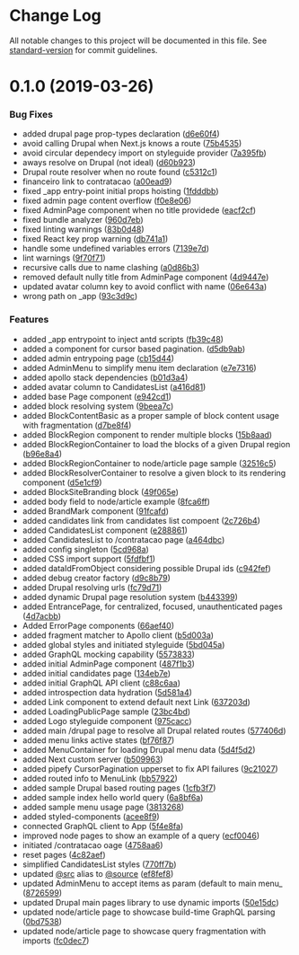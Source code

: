 # Change Log

All notable changes to this project will be documented in this file. See [standard-version](https://github.com/conventional-changelog/standard-version) for commit guidelines.

# 0.1.0 (2019-03-26)


### Bug Fixes

* added drupal page prop-types declaration ([d6e60f4](https://github.com/TallerWebSolutions/next-on-drupal/commit/d6e60f4))
* avoid calling Drupal when Next.js knows a route ([75b4535](https://github.com/TallerWebSolutions/next-on-drupal/commit/75b4535))
* avoid circular dependecy import on styleguide provider ([7a395fb](https://github.com/TallerWebSolutions/next-on-drupal/commit/7a395fb))
* aways resolve on Drupal (not ideal) ([d60b923](https://github.com/TallerWebSolutions/next-on-drupal/commit/d60b923))
* Drupal route resolver when no route found ([c5312c1](https://github.com/TallerWebSolutions/next-on-drupal/commit/c5312c1))
* financeiro link to contratacao ([a00ead9](https://github.com/TallerWebSolutions/next-on-drupal/commit/a00ead9))
* fixed _app entry-point initial props hoisting ([1fdddbb](https://github.com/TallerWebSolutions/next-on-drupal/commit/1fdddbb))
* fixed admin page content overflow ([f0e8e06](https://github.com/TallerWebSolutions/next-on-drupal/commit/f0e8e06))
* fixed AdminPage component when no title providede ([eacf2cf](https://github.com/TallerWebSolutions/next-on-drupal/commit/eacf2cf))
* fixed bundle analyzer ([960d7eb](https://github.com/TallerWebSolutions/next-on-drupal/commit/960d7eb))
* fixed linting warnings ([83b0d48](https://github.com/TallerWebSolutions/next-on-drupal/commit/83b0d48))
* fixed React key prop warning ([db741a1](https://github.com/TallerWebSolutions/next-on-drupal/commit/db741a1))
* handle some undefined variables errors ([7139e7d](https://github.com/TallerWebSolutions/next-on-drupal/commit/7139e7d))
* lint warnings ([9f70f71](https://github.com/TallerWebSolutions/next-on-drupal/commit/9f70f71))
* recursive calls due to name clashing ([a0d86b3](https://github.com/TallerWebSolutions/next-on-drupal/commit/a0d86b3))
* removed default nully title from AdminPage component ([4d9447e](https://github.com/TallerWebSolutions/next-on-drupal/commit/4d9447e))
* updated avatar column key to avoid conflict with name ([06e643a](https://github.com/TallerWebSolutions/next-on-drupal/commit/06e643a))
* wrong path on _app ([93c3d9c](https://github.com/TallerWebSolutions/next-on-drupal/commit/93c3d9c))


### Features

* added _app entrypoint to inject antd scripts ([fb39c48](https://github.com/TallerWebSolutions/next-on-drupal/commit/fb39c48))
* added a component for cursor based pagination. ([d5db9ab](https://github.com/TallerWebSolutions/next-on-drupal/commit/d5db9ab))
* added admin entrypoing page ([cb15d44](https://github.com/TallerWebSolutions/next-on-drupal/commit/cb15d44))
* added AdminMenu to simplify menu item declaration ([e7e7316](https://github.com/TallerWebSolutions/next-on-drupal/commit/e7e7316))
* added apollo stack dependencies ([b01d3a4](https://github.com/TallerWebSolutions/next-on-drupal/commit/b01d3a4))
* added avatar column to CandidatesList ([a416d81](https://github.com/TallerWebSolutions/next-on-drupal/commit/a416d81))
* added base Page component ([e942cd1](https://github.com/TallerWebSolutions/next-on-drupal/commit/e942cd1))
* added block resolving system ([9beea7c](https://github.com/TallerWebSolutions/next-on-drupal/commit/9beea7c))
* added BlockContentBasic as a proper sample of block content usage with fragmentation ([d7be8f4](https://github.com/TallerWebSolutions/next-on-drupal/commit/d7be8f4))
* added BlockRegion component to render multiple blocks ([15b8aad](https://github.com/TallerWebSolutions/next-on-drupal/commit/15b8aad))
* added BlockRegionContainer to load the blocks of a given Drupal region ([b96e8a4](https://github.com/TallerWebSolutions/next-on-drupal/commit/b96e8a4))
* added BlockRegionContainer to node/article page sample ([32516c5](https://github.com/TallerWebSolutions/next-on-drupal/commit/32516c5))
* added BlockResolverContainer to resolve a given block to its rendering component ([d5e1cf9](https://github.com/TallerWebSolutions/next-on-drupal/commit/d5e1cf9))
* added BlockSiteBranding block ([49f065e](https://github.com/TallerWebSolutions/next-on-drupal/commit/49f065e))
* added body field to node/article example ([8fca6ff](https://github.com/TallerWebSolutions/next-on-drupal/commit/8fca6ff))
* added BrandMark component ([91fcafd](https://github.com/TallerWebSolutions/next-on-drupal/commit/91fcafd))
* added candidates link from candidates list compoent ([2c726b4](https://github.com/TallerWebSolutions/next-on-drupal/commit/2c726b4))
* added CandidatesList component ([e288861](https://github.com/TallerWebSolutions/next-on-drupal/commit/e288861))
* added CandidatesList to /contratacao page ([a464dbc](https://github.com/TallerWebSolutions/next-on-drupal/commit/a464dbc))
* added config singleton ([5cd968a](https://github.com/TallerWebSolutions/next-on-drupal/commit/5cd968a))
* added CSS import support ([5fdfbf1](https://github.com/TallerWebSolutions/next-on-drupal/commit/5fdfbf1))
* added dataIdFromObject considering possible Drupal ids ([c942fef](https://github.com/TallerWebSolutions/next-on-drupal/commit/c942fef))
* added debug creator factory ([d9c8b79](https://github.com/TallerWebSolutions/next-on-drupal/commit/d9c8b79))
* added Drupal resolving urls ([fc79d71](https://github.com/TallerWebSolutions/next-on-drupal/commit/fc79d71))
* added dynamic Drupal page resolution system ([b443399](https://github.com/TallerWebSolutions/next-on-drupal/commit/b443399))
* added EntrancePage, for centralized, focused, unauthenticated pages ([4d7acbb](https://github.com/TallerWebSolutions/next-on-drupal/commit/4d7acbb))
* Added ErrorPage components ([66aef40](https://github.com/TallerWebSolutions/next-on-drupal/commit/66aef40))
* added fragment matcher to Apollo client ([b5d003a](https://github.com/TallerWebSolutions/next-on-drupal/commit/b5d003a))
* added global styles and initiated styleguide ([5bd045a](https://github.com/TallerWebSolutions/next-on-drupal/commit/5bd045a))
* added GraphQL mocking capability ([5573833](https://github.com/TallerWebSolutions/next-on-drupal/commit/5573833))
* added initial AdminPage component ([487f1b3](https://github.com/TallerWebSolutions/next-on-drupal/commit/487f1b3))
* added initial candidates page ([134eb7e](https://github.com/TallerWebSolutions/next-on-drupal/commit/134eb7e))
* added initial GraphQL API client ([c88c6aa](https://github.com/TallerWebSolutions/next-on-drupal/commit/c88c6aa))
* added introspection data hydration ([5d581a4](https://github.com/TallerWebSolutions/next-on-drupal/commit/5d581a4))
* added Link component to extend default next Link ([637203d](https://github.com/TallerWebSolutions/next-on-drupal/commit/637203d))
* added LoadingPublicPage sample ([23bc4bd](https://github.com/TallerWebSolutions/next-on-drupal/commit/23bc4bd))
* added Logo styleguide component ([975cacc](https://github.com/TallerWebSolutions/next-on-drupal/commit/975cacc))
* added main /drupal page to resolve all Drupal related routes ([577406d](https://github.com/TallerWebSolutions/next-on-drupal/commit/577406d))
* added menu links active states ([bf76f87](https://github.com/TallerWebSolutions/next-on-drupal/commit/bf76f87))
* added MenuContainer for loading Drupal menu data ([5d4f5d2](https://github.com/TallerWebSolutions/next-on-drupal/commit/5d4f5d2))
* added Next custom server ([b509963](https://github.com/TallerWebSolutions/next-on-drupal/commit/b509963))
* added pipefy CursorPagination upperset to fix API failures ([9c21027](https://github.com/TallerWebSolutions/next-on-drupal/commit/9c21027))
* added routed info to MenuLink ([bb57922](https://github.com/TallerWebSolutions/next-on-drupal/commit/bb57922))
* added sample Drupal based routing pages ([1cfb3f7](https://github.com/TallerWebSolutions/next-on-drupal/commit/1cfb3f7))
* added sample index hello world query ([6a8bf6a](https://github.com/TallerWebSolutions/next-on-drupal/commit/6a8bf6a))
* added sample menu usage page ([3813268](https://github.com/TallerWebSolutions/next-on-drupal/commit/3813268))
* added styled-components ([acee8f9](https://github.com/TallerWebSolutions/next-on-drupal/commit/acee8f9))
* connected GraphQL client to App ([5f4e8fa](https://github.com/TallerWebSolutions/next-on-drupal/commit/5f4e8fa))
* improved node pages to show an example of a query ([ecf0046](https://github.com/TallerWebSolutions/next-on-drupal/commit/ecf0046))
* initiated /contratacao oage ([4758aa6](https://github.com/TallerWebSolutions/next-on-drupal/commit/4758aa6))
* reset pages ([4c82aef](https://github.com/TallerWebSolutions/next-on-drupal/commit/4c82aef))
* simplified CandidatesList styles ([770ff7b](https://github.com/TallerWebSolutions/next-on-drupal/commit/770ff7b))
* updated [@src](https://github.com/src) alias to [@source](https://github.com/source) ([ef8fef8](https://github.com/TallerWebSolutions/next-on-drupal/commit/ef8fef8))
* updated AdminMenu to accept items as param (default to main menu_ ([8726599](https://github.com/TallerWebSolutions/next-on-drupal/commit/8726599))
* updated Drupal main pages library to use dynamic imports ([50e15dc](https://github.com/TallerWebSolutions/next-on-drupal/commit/50e15dc))
* updated node/article page to showcase build-time GraphQL parsing ([0bd7538](https://github.com/TallerWebSolutions/next-on-drupal/commit/0bd7538))
* updated node/article page to showcase query fragmentation with imports ([fc0dec7](https://github.com/TallerWebSolutions/next-on-drupal/commit/fc0dec7))
